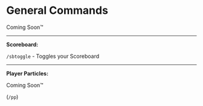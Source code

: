# General Commands


Coming Soon™


***


**Scoreboard:**

`/sbtoggle` - Toggles your Scoreboard


***

**Player Particles:**

Coming Soon™

(`/pp`)